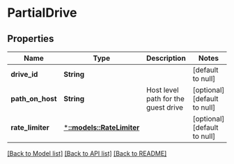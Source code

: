 # PartialDrive

## Properties
Name | Type | Description | Notes
------------ | ------------- | ------------- | -------------
**drive_id** | **String** |  | [default to null]
**path_on_host** | **String** | Host level path for the guest drive | [optional] [default to null]
**rate_limiter** | [***::models::RateLimiter**](RateLimiter.md) |  | [optional] [default to null]

[[Back to Model list]](../README.md#documentation-for-models) [[Back to API list]](../README.md#documentation-for-api-endpoints) [[Back to README]](../README.md)


